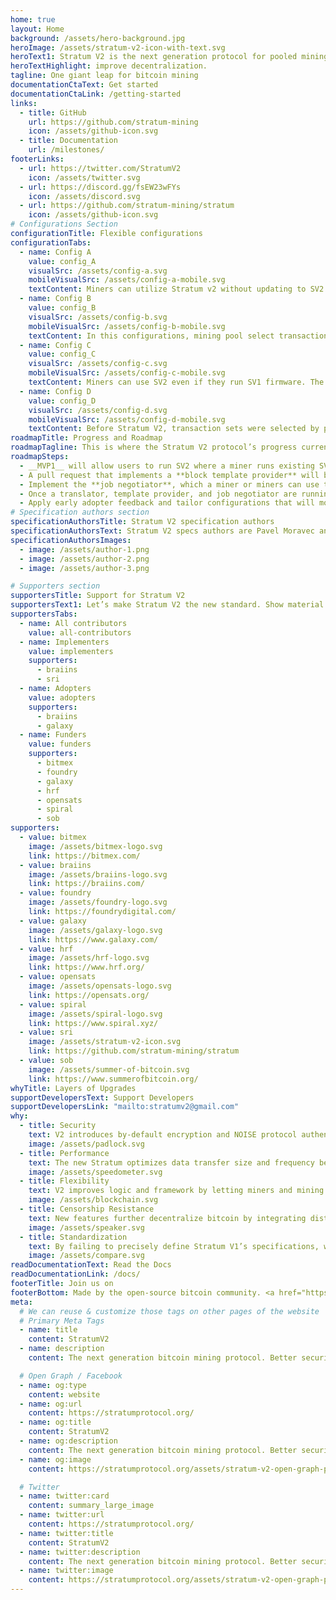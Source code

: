 ```yaml
---
home: true
layout: Home
background: /assets/hero-background.jpg
heroImage: /assets/stratum-v2-icon-with-text.svg
heroText1: Stratum V2 is the next generation protocol for pooled mining. It increases security, makes data transfers more efficient, and reduces mining infrastructure requirements. It also introduces three new sub-protocols that let miners select transaction sets and
heroTextHighlight: improve decentralization.
tagline: One giant leap for bitcoin mining
documentationCtaText: Get started
documentationCtaLink: /getting-started
links:
  - title: GitHub
    url: https://github.com/stratum-mining
    icon: /assets/github-icon.svg
  - title: Documentation
    url: /milestones/
footerLinks:
  - url: https://twitter.com/StratumV2
    icon: /assets/twitter.svg
  - url: https://discord.gg/fsEW23wFYs
    icon: /assets/discord.svg
  - url: https://github.com/stratum-mining/stratum
    icon: /assets/github-icon.svg
# Configurations Section
configurationTitle: Flexible configurations
configurationTabs:
  - name: Config A
    value: config_A
    visualSrc: /assets/config-a.svg
    mobileVisualSrc: /assets/config-a-mobile.svg
    textContent: Miners can utilize Stratum v2 without updating to SV2 firmware. Connect your SV1 firmware devices through Translation Proxy which facilitates the conversion of SV1 messages to SV2 for communication with an SV2 pool. Miners handle transaction selection locally via their own Template Provider, and declare them to a pool. If a pool rejects the proposed transactions, miners automatically switch to an alternative pool. Should all configured pools decline the proposal, miners fallback to solo mining.
  - name: Config B
    value: config_B
    visualSrc: /assets/config-b.svg
    mobileVisualSrc: /assets/config-b-mobile.svg
    textContent: In this configurations, mining pool select transactions, but it uses all the security and performance features of the SV2 protocol.
  - name: Config C
    value: config_C
    visualSrc: /assets/config-c.svg
    mobileVisualSrc: /assets/config-c-mobile.svg
    textContent: Miners can use SV2 even if they run SV1 firmware. The translation proxy translates SV1 to SV2 messages and sends them to the SV2 pool. Transactions selection, in this configuration is done by the pool.
  - name: Config D
    value: config_D
    visualSrc: /assets/config-d.svg
    mobileVisualSrc: /assets/config-d-mobile.svg
    textContent: Before Stratum V2, transaction sets were selected by pools. With this SV2 configuration they’re selected by individual miners, making the network more censorship-resistant. Miners run SV2 firmware, connecting to the SV2 proxy server. Miners can pick their transactions locally and declare them to an SV2 pool.
roadmapTitle: Progress and Roadmap
roadmapTagline: This is where the Stratum V2 protocol’s progress currently stands.
roadmapSteps:
  - __MVP1__ will allow users to run SV2 where a miner runs existing SV1 firmware with a proxy that translates messages into SV2. In this configuration, the pool selects transactions.
  - A pull request that implements a **block template provider** will be submitted to the Bitcoin Core repository for review which will make MVP1 complete.
  - Implement the **job negotiator**, which a miner or miners can use to declare a block template to a pool.
  - Once a translator, template provider, and job negotiator are running, we will launch an MVP2. In this configuration, a miner handles mempool transaction selection, and the pool accepts it.
  - Apply early adopter feedback and tailor configurations that will move MVP1 and MVP2 from beta to production-ready.
# Specification authors section
specificationAuthorsTitle: Stratum V2 specification authors
specificationAuthorsText: Stratum V2 specs authors are Pavel Moravec and Jan Čapek, in collaboration with Matt Corallo and other industry experts.
specificationAuthorsImages:
  - image: /assets/author-1.png
  - image: /assets/author-2.png
  - image: /assets/author-3.png

# Supporters section
supportersTitle: Support for Stratum V2
supportersText1: Let’s make Stratum V2 the new standard. Show material support or indicate your approval of the protocol direction.
supportersTabs:
  - name: All contributors
    value: all-contributors
  - name: Implementers
    value: implementers
    supporters:
      - braiins
      - sri
  - name: Adopters
    value: adopters
    supporters:
      - braiins
      - galaxy
  - name: Funders
    value: funders
    supporters:
      - bitmex
      - foundry
      - galaxy
      - hrf
      - opensats
      - spiral
      - sob
supporters:
  - value: bitmex
    image: /assets/bitmex-logo.svg
    link: https://bitmex.com/
  - value: braiins
    image: /assets/braiins-logo.svg
    link: https://braiins.com/
  - value: foundry
    image: /assets/foundry-logo.svg
    link: https://foundrydigital.com/
  - value: galaxy
    image: /assets/galaxy-logo.svg
    link: https://www.galaxy.com/
  - value: hrf
    image: /assets/hrf-logo.svg
    link: https://www.hrf.org/
  - value: opensats
    image: /assets/opensats-logo.svg
    link: https://opensats.org/    
  - value: spiral
    image: /assets/spiral-logo.svg
    link: https://www.spiral.xyz/
  - value: sri
    image: /assets/stratum-v2-icon.svg
    link: https://github.com/stratum-mining/stratum
  - value: sob
    image: /assets/summer-of-bitcoin.svg
    link: https://www.summerofbitcoin.org/
whyTitle: Layers of Upgrades
supportDevelopersText: Support Developers
supportDevelopersLink: "mailto:stratumv2@gmail.com"
why:
  - title: Security
    text: V2 introduces by-default encryption and NOISE protocol authentication, hardening the protocol against man-in-the-middle attacks.
    image: /assets/padlock.svg
  - title: Performance
    text: The new Stratum optimizes data transfer size and frequency between miners, proxies, and pool operators, creating higher submission rates while reducing hash rate variance (miner payouts).
    image: /assets/speedometer.svg
  - title: Flexibility
    text: V2 improves logic and framework by letting miners and mining pools running V1 make incremental and modular improvements. These implementations can communicate via pool and client-side proxy translations with minimal tradeoffs.
    image: /assets/blockchain.svg
  - title: Censorship Resistance
    text: New features further decentralize bitcoin by integrating distributed transaction selections into the protocol, letting end-miners build and select transaction sets and block templates.
    image: /assets/speaker.svg
  - title: Standardization
    text: By failing to precisely define Stratum V1’s specifications, we inadvertently created multiple implementations with varying semi-compatible dialects. Stratum V2 fixes this by defining its protocol parameters to ensure cross-compatibility between and pools and end-mining devices.
    image: /assets/compare.svg
readDocumentationText: Read the Docs
readDocumentationLink: /docs/
footerTitle: Join us on
footerBottom: Made by the open-source bitcoin community. <a href="https://www.freepik.com/free-vector/space-illustration-night-alien-fantasy-landscape_5603523.htm" rel="nofollow noindex">Image by vectorpouch</a> on Freepik.
meta:
  # We can reuse & customize those tags on other pages of the website
  # Primary Meta Tags
  - name: title
    content: StratumV2
  - name: description
    content: The next generation bitcoin mining protocol. Better security, performance, flexibility and censorship resistance, by allowing miners to select transactions.

  # Open Graph / Facebook
  - name: og:type
    content: website
  - name: og:url
    content: https://stratumprotocol.org/
  - name: og:title
    content: StratumV2
  - name: og:description
    content: The next generation bitcoin mining protocol. Better security, performance, flexibility and censorship resistance, by allowing miners to select transactions.
  - name: og:image
    content: https://stratumprotocol.org/assets/stratum-v2-open-graph-preview.png

  # Twitter
  - name: twitter:card
    content: summary_large_image
  - name: twitter:url
    content: https://stratumprotocol.org/
  - name: twitter:title
    content: StratumV2
  - name: twitter:description
    content: The next generation bitcoin mining protocol. Better security, performance, flexibility and censorship resistance, by allowing miners to select transactions.
  - name: twitter:image
    content: https://stratumprotocol.org/assets/stratum-v2-open-graph-preview.png
---
```

